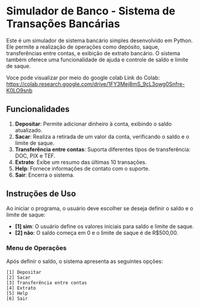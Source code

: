 # Simulador de Banco - Sistema de Transações Bancárias

Este é um simulador de sistema bancário simples desenvolvido em Python. Ele permite a realização de operações como depósito, saque, transferências entre contas, e exibição de extrato bancário. O sistema também oferece uma funcionalidade de ajuda e controle de saldo e limite de saque.

Voce pode visualizar por meio do google colab
Link do Colab: https://colab.research.google.com/drive/1FY3Mej8mS_9cL3owg0Snfre-K0LO9snb

## Funcionalidades

1. **Depositar**: Permite adicionar dinheiro à conta, exibindo o saldo atualizado.
2. **Sacar**: Realiza a retirada de um valor da conta, verificando o saldo e o limite de saque.
3. **Transferência entre contas**: Suporta diferentes tipos de transferência: DOC, PIX e TEF.
4. **Extrato**: Exibe um resumo das últimas 10 transações.
5. **Help**: Fornece informações de contato com o suporte.
6. **Sair**: Encerra o sistema.

## Instruções de Uso

Ao iniciar o programa, o usuário deve escolher se deseja definir o saldo e o limite de saque:

- **[1] sim**: O usuário define os valores iniciais para saldo e limite de saque.
- **[2] não**: O saldo começa em 0 e o limite de saque é de R$500,00.

### Menu de Operações

Após definir o saldo, o sistema apresenta as seguintes opções:

```text
[1] Depositar
[2] Sacar
[3] Transferência entre contas
[4] Extrato
[5] Help
[6] Sair
